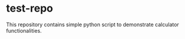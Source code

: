 # test-repo

This repository contains simple python script to demonstrate calculator functionalities.
